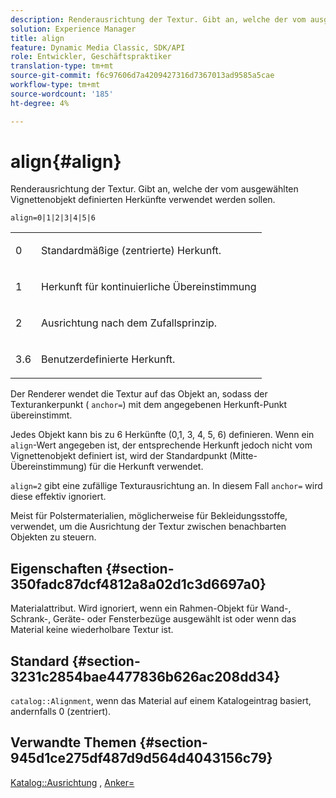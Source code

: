 ```yaml
---
description: Renderausrichtung der Textur. Gibt an, welche der vom ausgewählten Vignettenobjekt definierten Herkünfte verwendet werden sollen.
solution: Experience Manager
title: align
feature: Dynamic Media Classic, SDK/API
role: Entwickler, Geschäftspraktiker
translation-type: tm+mt
source-git-commit: f6c97606d7a4209427316d7367013ad9585a5cae
workflow-type: tm+mt
source-wordcount: '185'
ht-degree: 4%

---
```



# align{#align}

Renderausrichtung der Textur. Gibt an, welche der vom ausgewählten Vignettenobjekt definierten Herkünfte verwendet werden sollen.

`align=0|1|2|3|4|5|6`

<table id="simpletable_D15233999E35488EB2F933BD72798E2F"> 
 <tr class="strow"> 
  <td class="stentry"> <p>0 </p></td> 
  <td class="stentry"> <p>Standardmäßige (zentrierte) Herkunft. </p></td> 
 </tr> 
 <tr class="strow"> 
  <td class="stentry"> <p>1 </p></td> 
  <td class="stentry"> <p>Herkunft für kontinuierliche Übereinstimmung </p></td> 
 </tr> 
 <tr class="strow"> 
  <td class="stentry"> <p>2 </p></td> 
  <td class="stentry"> <p>Ausrichtung nach dem Zufallsprinzip. </p></td> 
 </tr> 
 <tr class="strow"> 
  <td class="stentry"> <p>3.6 </p></td> 
  <td class="stentry"> <p>Benutzerdefinierte Herkunft. </p></td> 
 </tr> 
</table>

Der Renderer wendet die Textur auf das Objekt an, sodass der Texturankerpunkt ( `anchor=`) mit dem angegebenen Herkunft-Punkt übereinstimmt.

Jedes Objekt kann bis zu 6 Herkünfte (0,1, 3, 4, 5, 6) definieren. Wenn ein `align`-Wert angegeben ist, der entsprechende Herkunft jedoch nicht vom Vignettenobjekt definiert ist, wird der Standardpunkt (Mitte-Übereinstimmung) für die Herkunft verwendet.

`align=2` gibt eine zufällige Texturausrichtung an. In diesem Fall  `anchor=` wird diese effektiv ignoriert.

Meist für Polstermaterialien, möglicherweise für Bekleidungsstoffe, verwendet, um die Ausrichtung der Textur zwischen benachbarten Objekten zu steuern.

## Eigenschaften {#section-350fadc87dcf4812a8a02d1c3d6697a0}

Materialattribut. Wird ignoriert, wenn ein Rahmen-Objekt für Wand-, Schrank-, Geräte- oder Fensterbezüge ausgewählt ist oder wenn das Material keine wiederholbare Textur ist.

## Standard {#section-3231c2854bae4477836b626ac208dd34}

`catalog::Alignment`, wenn das Material auf einem Katalogeintrag basiert, andernfalls 0 (zentriert).

## Verwandte Themen {#section-945d1ce275df487d9d564d4043156c79}

[Katalog::Ausrichtung](../../../../../ir-api/material-cat/image-rendering-api-ref/c-ir-material-catalog/c-ir-material-data-reference/r-ir-alignment.md#reference-e52152e8dc244d0aa13b40c615d0f399) ,  [Anker=](../../../../../ir-api/http-protocol/image-rendering-api-ref/c-ir-http-protocol-ref/c-ir-http-protocol-command-reference/r-ir-http-anchor.md#reference-d53923d785c9442997dc7f2199524c26)
